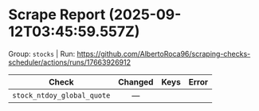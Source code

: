 # Scrape Report (2025-09-12T03:45:59.557Z)

Group: `stocks`  |  Run: https://github.com/AlbertoRoca96/scraping-checks-scheduler/actions/runs/17663926912

| Check | Changed | Keys | Error |
|---|:---:|:--|:--|
| `stock_ntdoy_global_quote` | — |  |  |
